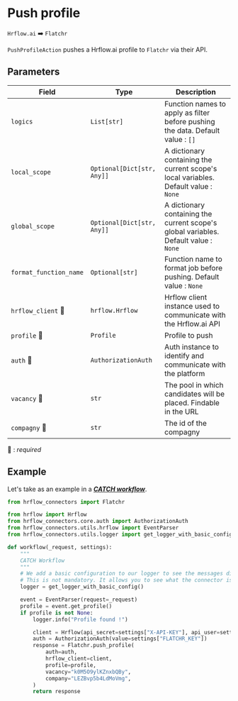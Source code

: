 # Push profile
`Hrflow.ai` :arrow_right: `Flatchr`

`PushProfileAction` pushes a Hrflow.ai profile to `Flatchr` via their API.

## Parameters

| Field | Type | Description |
| ----- | ---- | ----------- |
| `logics`  | `List[str]` | Function names to apply as filter before pushing the data. Default value : `[]`        |
| `local_scope`  | `Optional[Dict[str, Any]]` | A dictionary containing the current scope's local variables. Default value : `None`        |
| `global_scope`  | `Optional[Dict[str, Any]]` | A dictionary containing the current scope's global variables. Default value : `None`       |
| `format_function_name`  | `Optional[str]` | Function name to format job before pushing. Default value : `None`        |
| `hrflow_client` :red_circle: | `hrflow.Hrflow` | Hrflow client instance used to communicate with the Hrflow.ai API        |
| `profile` :red_circle: | `Profile` | Profile to push        |
| `auth` :red_circle: | `AuthorizationAuth` | Auth instance to identify and communicate with the platform        |
| `vacancy` :red_circle: | `str` | The pool in which candidates will be placed. Findable in the URL        |
| `compagny` :red_circle: | `str` | The id of the compagny        |

:red_circle: : *required* 

## Example
Let's take as an example in a [***CATCH workflow***](https://developers.hrflow.ai/docs/workflows#catch-setup).
```python
from hrflow_connectors import Flatchr

from hrflow import Hrflow
from hrflow_connectors.core.auth import AuthorizationAuth
from hrflow_connectors.utils.hrflow import EventParser
from hrflow_connectors.utils.logger import get_logger_with_basic_config

def workflow(_request, settings):
    """
    CATCH Workflow
    """    
    # We add a basic configuration to our logger to see the messages displayed in the standard output
    # This is not mandatory. It allows you to see what the connector is doing.
    logger = get_logger_with_basic_config()

    event = EventParser(request=_request)
    profile = event.get_profile()
    if profile is not None:
        logger.info("Profile found !")

        client = Hrflow(api_secret=settings["X-API-KEY"], api_user=settings["X-USER-EMAIL"])
        auth = AuthorizationAuth(value=settings["FLATCHR_KEY"])
        response = Flatchr.push_profile(
            auth=auth,
            hrflow_client=client,
            profile=profile,
            vacancy="k0M5O9ylKZnxbQBy",
            company="LEZBvp5b4LdMoVmg",
        )
        return response
```